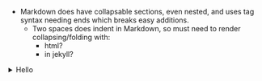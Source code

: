 - Markdown does have collapsable sections, even nested, and uses tag syntax needing ends which breaks easy additions.
  - Two spaces does indent in Markdown, so must need to render collapsing/folding with: 
      - html? 
       - in jekyll?
       
<details><summary>
Hello
</summary><blockquote>
  
<details><summary>
World
</summary><blockquote>
  
<details><summary>
:smile:
</summary><blockquote>
  
